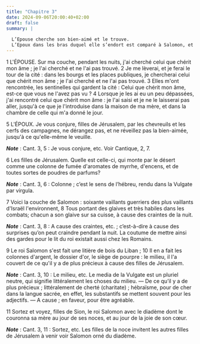 ```yaml
---
title: "Chapitre 3"
date: 2024-09-06T20:00:40+02:00
draft: false
summary: |
  
  L’Epouse cherche son bien-aimé et le trouve.
  L’Epoux dans les bras duquel elle s’endort est comparé à Salomon, et l’Epouse au lit et à la litière de ce monarque.
---
```



1 L'ÉPOUSE. Sur ma couche, pendant les nuits, j'ai cherché celui que chérit mon âme ; je l'ai cherché et ne l'ai pas trouvé. 2 Je me lèverai, et je ferai le tour de la cité : dans les bourgs et les places publiques, je chercherai celui que chérit mon âme ; je l'ai cherché et ne l'ai pas trouvé. 3 Elles m'ont rencontrée, les sentinelles qui gardent la cité : Celui que chérit mon âme, est-ce que vous ne l'avez pas vu ? 4 Lorsque je les ai eu un peu dépassées, j'ai rencontré celui que chérit mon âme : je l'ai saisi et je ne le laisserai pas aller, jusqu'à ce que je l'introduise dans la maison de ma mère, et dans la chambre de celle qui m'a donné le jour.


5 L'ÉPOUX. Je vous conjure, filles de Jérusalem, par les chevreuils et les cerfs des campagnes, ne dérangez pas, et ne réveillez pas la bien-aimée, jusqu'à ce qu'elle-même le veuille.

***Note*** :  Cant. 3, 5 : Je vous conjure, etc. Voir Cantique, 2, 7.


6 Les filles de Jérusalem. Quelle est celle-ci, qui monte par le désert comme une colonne de fumée d'aromates de myrrhe, d'encens, et de toutes sortes de poudres de parfums?

***Note*** :  Cant. 3, 6 : Colonne ; c’est le sens de l’hébreu, rendu dans la Vulgate par virgula.

7 Voici la couche de Salomon : soixante vaillants guerriers des plus vaillants d'Israël l'environnent, 8 Tous portant des glaives et très habiles dans les combats; chacun a son glaive sur sa cuisse, à cause des craintes de la nuit.

***Note*** :  Cant. 3, 8 : A cause des craintes, etc. ; c’est-à-dire à cause des surprises qu’on peut craindre pendant la nuit. La coutume de mettre ainsi des gardes pour le lit du roi existait aussi chez les Romains.

9 Le roi Salomon s'est fait une litière de bois du Liban ; 10 Il en a fait les colonnes d'argent, le dossier d'or, le siège de pourpre : le milieu, il l'a couvert de ce qu'il y a de plus précieux à cause des filles de Jérusalem.

***Note*** :  Cant. 3, 10 : Le milieu, etc. Le media de la Vulgate est un pluriel neutre, qui signifie littéralement les choses du milieu. ― De ce qu’il y a de plus précieux ; littéralement de cherté (charitate) ; hébraïsme, pour de cher dans la langue sacrée, en effet, les substantifs se mettent souvent pour les adjectifs. ― A cause ; en faveur, pour être agréable.

11 Sortez et voyez, filles de Sion, le roi Salomon avec le diadème dont le couronna sa mère au jour de ses noces, et au jour de la joie de son cœur.

***Note*** :  Cant. 3, 11 : Sortez, etc. Les filles de la noce invitent les autres filles de Jérusalem à venir voir Salomon orné du diadème.

